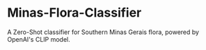 # Minas-Flora-Classifier
A Zero-Shot classifier for Southern Minas Gerais flora, powered by OpenAI's CLIP model.
